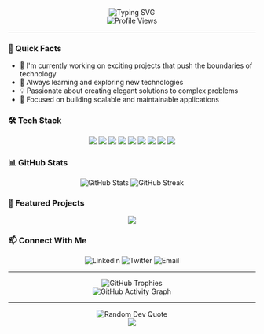 <div align="center">
  <picture>
    <source media="(prefers-color-scheme: dark)" srcset="https://readme-typing-svg.herokuapp.com?font=Fira+Code&weight=500&size=40&pause=1000&color=FFFFFF&center=true&vCenter=true&random=false&width=600&height=100&lines=Hello%2C+I'm+Alex+Kuchar;Full+Stack+Developer;Problem+Solver;Tech+Enthusiast" />
    <img src="https://readme-typing-svg.herokuapp.com?font=Fira+Code&weight=500&size=40&pause=1000&color=000000&center=true&vCenter=true&random=false&width=600&height=100&lines=Hello%2C+I'm+Alex+Kuchar;Full+Stack+Developer;Problem+Solver;Tech+Enthusiast" alt="Typing SVG" />
  </picture>
</div>

<div align="center">
  <img src="https://komarev.com/ghpvc/?username=alexkuchar&label=Profile%20views&color=000000&style=flat" alt="Profile Views" />
</div>

---

### 🚀 Quick Facts

- 🔭 I'm currently working on exciting projects that push the boundaries of technology
- 🌱 Always learning and exploring new technologies
- 💡 Passionate about creating elegant solutions to complex problems
- 🎯 Focused on building scalable and maintainable applications

### 🛠️ Tech Stack

<div align="center">
  <img src="https://img.shields.io/badge/Go-00ADD8?style=for-the-badge&logo=go&logoColor=white" />
  <img src="https://img.shields.io/badge/JavaScript-F7DF1E?style=for-the-badge&logo=javascript&logoColor=black" />
  <img src="https://img.shields.io/badge/TypeScript-007ACC?style=for-the-badge&logo=typescript&logoColor=white" />
  <img src="https://img.shields.io/badge/React-20232A?style=for-the-badge&logo=react&logoColor=white" />
  <img src="https://img.shields.io/badge/Node.js-43853D?style=for-the-badge&logo=node.js&logoColor=white" />
  <img src="https://img.shields.io/badge/Next.js-000000?style=for-the-badge&logo=next.js&logoColor=white" />
  <img src="https://img.shields.io/badge/Tailwind_CSS-38B2AC?style=for-the-badge&logo=tailwind-css&logoColor=white" />
  <img src="https://img.shields.io/badge/Framer_Motion-000000?style=for-the-badge&logo=framer&logoColor=white" />
  <img src="https://img.shields.io/badge/C%23-239120?style=for-the-badge&logo=c-sharp&logoColor=white" />
</div>

### 📊 GitHub Stats

<div align="center">
  <img src="https://github-readme-stats.vercel.app/api?username=alexkuchar&show_icons=true&theme=dark" alt="GitHub Stats" />
  <img src="https://github-readme-streak-stats.herokuapp.com/?user=alexkuchar&theme=dark" alt="GitHub Streak" />
</div>

### 🌟 Featured Projects

<div align="center">
  <a href="https://github.com/alexkuchar/your-project">
    <img src="https://github-readme-stats.vercel.app/api/pin/?username=alexkuchar&repo=your-project&theme=dark" />
  </a>
</div>

### 📫 Connect With Me

<div align="center">
  <picture>
    <source media="(prefers-color-scheme: dark)" srcset="https://img.shields.io/badge/LinkedIn-FFFFFF?style=for-the-badge&logo=linkedin&logoColor=0A66C2" />
    <img src="https://img.shields.io/badge/LinkedIn-000000?style=for-the-badge&logo=linkedin&logoColor=white" alt="LinkedIn" />
  </picture>
  <a href="https://www.linkedin.com/in/alexkuchar/">
  </a>
  <picture>
    <source media="(prefers-color-scheme: dark)" srcset="https://img.shields.io/badge/Twitter-FFFFFF?style=for-the-badge&logo=twitter&logoColor=1DA1F2" />
    <img src="https://img.shields.io/badge/Twitter-000000?style=for-the-badge&logo=twitter&logoColor=white" alt="Twitter" />
  </picture>
  <a href="https://x.com/@aesaround">
  </a>
  <picture>
    <source media="(prefers-color-scheme: dark)" srcset="https://img.shields.io/badge/Email-FFFFFF?style=for-the-badge&logo=gmail&logoColor=000000" />
    <img src="https://img.shields.io/badge/Email-000000?style=for-the-badge&logo=gmail&logoColor=white" alt="Email" />
  </picture>
  <a href="mailto:hello@alexkuchar.com">
  </a>
</div>

---

<div align="center">
  <img src="https://github-profile-trophy.vercel.app/?username=alexkuchar&theme=dark&row=1" alt="GitHub Trophies" />
</div>

<div align="center">
  <img src="https://github-readme-activity-graph.vercel.app/graph?username=alexkuchar&theme=dark" alt="GitHub Activity Graph" />
</div>

---

<div align="center">
  <img src="https://quotes-github-readme.vercel.app/api?type=horizontal&theme=dark" alt="Random Dev Quote" />
</div>

<div align="center">
  <img src="https://capsule-render.vercel.app/api?type=waving&color=000000&height=100&section=footer" />
</div>
